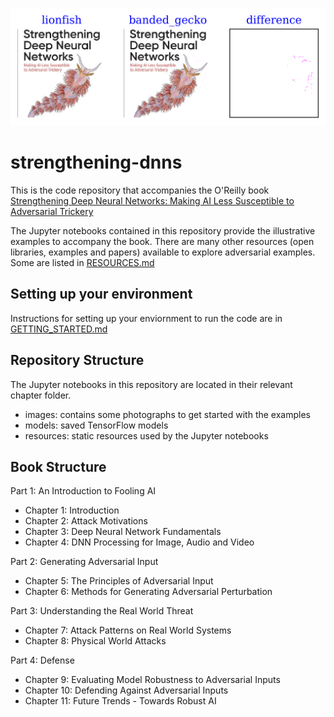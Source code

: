 ![Adversarial book cover image](book-cover-adversarial.png)

# strengthening-dnns

This is the code repository that accompanies the O'Reilly book 
[Strengthening Deep Neural Networks: Making AI Less Susceptible to Adversarial Trickery](https://learning.oreilly.com/library/view/strengthening-deep-neural/9781492044949/)

The Jupyter notebooks contained in this repository provide the illustrative examples to accompany the book.
There are many other resources (open libraries, examples and 
papers) available to explore adversarial examples. Some are listed in [RESOURCES.md]()


## Setting up your environment

Instructions for setting up your enviornment to run the code are in [GETTING_STARTED.md](GETTING_STARTED.md)

## Repository Structure

The Jupyter notebooks in this repository are located in their relevant chapter folder.

* images: contains some photographs to get started with the examples
* models: saved TensorFlow models 
* resources: static resources used by the Jupyter notebooks


## Book Structure

Part 1: An Introduction to Fooling AI
* Chapter 1: Introduction
* Chapter 2: Attack Motivations
* Chapter 3: Deep Neural Network Fundamentals
* Chapter 4: DNN Processing for Image, Audio and Video

Part 2: Generating Adversarial Input
* Chapter 5: The Principles of Adversarial Input 
* Chapter 6: Methods for Generating Adversarial Perturbation

Part 3: Understanding the Real World Threat
* Chapter 7: Attack Patterns on Real World Systems
* Chapter 8: Physical World Attacks

Part 4: Defense
* Chapter 9: Evaluating Model Robustness to Adversarial Inputs
* Chapter 10: Defending Against Adversarial Inputs
* Chapter 11: Future Trends - Towards Robust AI



